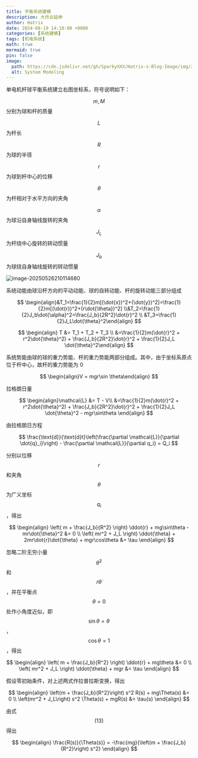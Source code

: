```yaml
---
title: 平衡系统建模
description: 大作业延伸
author: Hatrix
date: 2024-08-19 14:10:00 +0800
categories: [系统建模]
tags: [机电系统]
math: true
mermaid: true
pin: false
image:
  path: https://cdn.jsdelivr.net/gh/SparkyXXX/Hatrix-s-Blog-Image/img/20250720092815057.png
  alt: System Modeling
---
```


单电机杆球平衡系统建立右图坐标系，符号说明如下：

$$m,M$$分别为球和杆的质量

$$L$$为杆长

$$R$$为球的半径

$$r$$为球到杆中心的位移

$$\theta$$为杆相对于水平方向的夹角

$$\alpha$$为球沿自身轴线旋转的夹角

$$J_L$$为杆绕中心旋转的转动惯量

$$J_b$$为球绕自身轴线旋转的转动惯量

![image-20250526210114680](./../../../assets/post-pics/image-20250526210114680.png)

系统动能由球沿杆方向的平动动能、球的自转动能、杆的旋转动能三部分组成

$$
\begin{align}&T_1=\frac{1}{2}m[(\dot{x})^2+(\dot{y})^2]=\frac{1}{2}m[(\dot{r})^2+(r\dot{\theta})^2] \\&T_2=\frac{1}{2}J_b\dot{\alpha}^2=\frac{J_b}{2R^2}\dot{r}^2 \\ &T_3=\frac{1}{2}J_L\dot{\theta}^2\end{align}
$$

$$
\begin{align} T &= T_1 + T_2 + T_3 \\ &=\frac{1}{2}m(\dot{r}^2 + r^2\dot{\theta}^2) + \frac{J_b}{2R^2}\dot{r}^2 + \frac{1}{2}J_L \dot{\theta}^2\end{align}
$$

系统势能由球的球的重力势能、杆的重力势能两部分组成。其中，由于坐标系原点位于杆中心，故杆的重力势能为 0

$$
\begin{align}V = mgr\sin \theta\end{align}
$$

拉格朗日量

$$
\begin{align}\mathcal{L} &= T - V\\ &=\frac{1}{2}m(\dot{r}^2 + r^2\dot{\theta}^2) + \frac{J_b}{2R^2}\dot{r}^2 + \frac{1}{2}J_L \dot{\theta}^2 - mgr\sin\theta \end{align}
$$

由拉格朗日方程

$$
\frac{\text{d}}{\text{d}t}\left(\frac{\partial \mathcal{L}}{\partial \dot{q}_i}\right) - \frac{\partial \mathcal{L}}{\partial q_i} = Q_i
$$

分别以位移$$r$$和夹角$$\theta$$为广义坐标$$q_i$$，得出

$$
\begin{align} \left( m + \frac{J_b}{R^2} \right) \ddot{r} + mg\sin\theta - mr\dot{\theta}^2 &= 0 \\ \left( mr^2 + J_L \right) \ddot{\theta} + 2mr\dot{r}\dot{\theta} + mgr\cos\theta &= \tau
\end{align}
$$

忽略二阶无穷小量$$\dot{\theta}^2$$和$$\dot{r}\dot{\theta}$$，并在平衡点$$\theta = 0$$处作小角度近似，即$$\sin\theta = \theta$$，$$\cos\theta = 1$$，得出

$$
\begin{align} \left( m + \frac{J_b}{R^2} \right) \ddot{r} + mg\theta &= 0 \\ \left( mr^2 + J_L \right) \ddot{\theta} + mgr &= \tau
\end{align}
$$

假设零初始条件，对上述两式作拉普拉斯变换，得出

$$
\begin{align} \left(m + \frac{J_b}{R^2}\right) s^2 R(s) + mg\Theta(s) &= 0 \\ \left(mr^2 + J_L\right) s^2 \Theta(s) + mgR(s) &= \tau(s) \end{align}
$$

由式$$(13)$$得出

$$
\begin{align} \frac{R(s)}{\Theta(s)} = -\frac{mg}{\left(m + \frac{J_b}{R^2}\right) s^2}
\end{align}
$$
